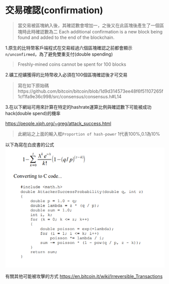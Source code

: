 # 交易確認(confirmation)
> 當交易被區塊納入後，其確認數會增加一，之後又在此區塊後產生了一個區塊時此時確認數為二
Each additional confirmation is a new block being found and added to the end of the blockchain.

1.原生的比特幣客戶端程式在交易經過六個區塊確認之前都會顯示`n/unconfirmed`，為了避免雙重支付(double spending)

>Freshly-mined coins cannot be spent for 100 blocks

2.礦工挖礦獲得的比特幣收入必須在100個區塊確認後才可交易
> 寫在如下原始碼https://github.com/bitcoin/bitcoin/blob/1d9d314573ee48f6f51107265f1cf1fa9e36c998/src/consensus/consensus.h#L14

3.在以下網站可用來計算在特定的hashrate運算比例與確認數下可能被成功hack(double spend)的機率

https://people.xiph.org/~greg/attack_success.html
> 此網站之上面的輸入框`Proportion of hash-power`
1代表100%,0.1為10%


以下為寫在白皮書的公式
![](/assets/避免雙重支付公式.png)


有關其他可能被攻擊的方式
https://en.bitcoin.it/wiki/Irreversible_Transactions